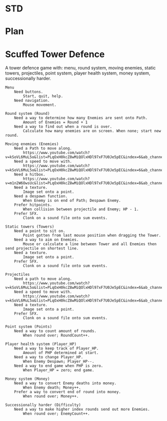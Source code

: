 # STD
# Plan
# Scuffed Tower Defence

A tower defence game with: menu, round system, moving enemies, static towers, projectiles, point system, player health system, money system, successionally harder.

    Menu
        Need buttons.
            Start, quit, help.
        Need navigation.
            Mouse movement.

    Round system (Round)
        Need a way to determine how many Enemies are sent onto Path.
            Amount of Enemies = Round + 1
        Need a way to find out when a round is over.
            Calculate how many enemies are on screen. When none; start new round.

    Moving enemies (Enemies)
        Need a Path to move along.
            https://www.youtube.com/watch?v=kSoVL6MuL5o&list=PLqOxH0kcZ8wMiQOlxHDl97xF7U0Je5pEC&index=6&ab_channel=MooICT
        Need a speed to move with.
            https://www.youtube.com/watch?v=kSoVL6MuL5o&list=PLqOxH0kcZ8wMiQOlxHDl97xF7U0Je5pEC&index=6&ab_channel=MooICT
        Need a hitbox.
            https://www.youtube.com/watch?v=m1n2W6OwsUc&list=PLqOxH0kcZ8wMiQOlxHDl97xF7U0Je5pEC&index=8&ab_channel=MooICT
        Need a texture.
            Image set onto a point.
        Need a despawn function.
            When Enemy is on end of Path; Despawn Enemy.
        Prefer hitpoints.
            When collision between projectile and Enemy; HP - 1.
        Prefer SFX.
            Clonk on a sound file onto sum events.

    Static towers (Towers)
        Need a point to sit on.
            Point gotten from last mouse position when dragging the Tower.
        Need a way to aim on Enemies.
            Mouse or calculate a line between Tower and all Enemies then send projectile on shortest line.
        Need a texture.
            Image set onto a point.
        Prefer SFX.
            Clonk on a sound file onto sum events.

    Projectiles
        Need a path to move along.
            https://www.youtube.com/watch?v=kSoVL6MuL5o&list=PLqOxH0kcZ8wMiQOlxHDl97xF7U0Je5pEC&index=6&ab_channel=MooICT
        Need a speed to move with.
            https://www.youtube.com/watch?v=kSoVL6MuL5o&list=PLqOxH0kcZ8wMiQOlxHDl97xF7U0Je5pEC&index=6&ab_channel=MooICT
        Need a texture.
            Image set onto a point.
        Prefer SFX.
            Clonk on a sound file onto sum events.

    Point system (Points)
        Need a way to count amount of rounds.
            When round over; RoundCount++.

    Player health system (Player_HP)
        Need a way to keep track of Player_HP.
            Amount of PHP determined at start.
        Need a way to change Player_HP.
            When Enemy Despawn; Player_HP--.
        Need a way to end game when PHP is zero.
            When Player_HP = zero; end game.

    Money system (Money)
        Need a way to convert Enemy deaths into money.
            When Enemy death; Money++.
        Prefer a way to convert end of round into money.
            When round over; Money++.

    Successionally harder (Difficulty)
        Need a way to make higher index rounds send out more Enemies.
            When round over; EnemyCount++.